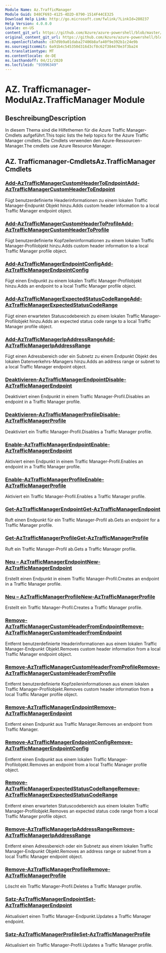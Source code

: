 ```yaml
---
Module Name: Az.TrafficManager
Module Guid: D48CF693-4125-4D2D-8790-1514F44CE325
Download Help Link: http://go.microsoft.com/fwlink/?LinkId=280237
Help Version: 4.0.0.0
Locale: en-US
content_git_url: https://github.com/Azure/azure-powershell/blob/master/src/TrafficManager/TrafficManager/help/Az.TrafficManager.md
original_content_git_url: https://github.com/Azure/azure-powershell/blob/master/src/TrafficManager/TrafficManager/help/Az.TrafficManager.md
ms.openlocfilehash: c87d9b9a01daba27406b8afa40f9e392b1c24e9b
ms.sourcegitcommit: 6a91b4c545350d316d3cf8c62f384478e3f3ba24
ms.translationtype: MT
ms.contentlocale: de-DE
ms.lasthandoff: 04/21/2020
ms.locfileid: "93996349"
---
```

# <span data-ttu-id="50f48-101">AZ. Trafficmanager-Modul</span><span class="sxs-lookup"><span data-stu-id="50f48-101">Az.TrafficManager Module</span></span>
## <span data-ttu-id="50f48-102">Beschreibung</span><span class="sxs-lookup"><span data-stu-id="50f48-102">Description</span></span>
<span data-ttu-id="50f48-103">In diesem Thema sind die Hilfethemen für die Azure Traffic Manager-Cmdlets aufgeführt.</span><span class="sxs-lookup"><span data-stu-id="50f48-103">This topic lists the help topics for the Azure Traffic Manager cmdlets.</span></span> <span data-ttu-id="50f48-104">Die Cmdlets verwenden den Azure-Ressourcen-Manager.</span><span class="sxs-lookup"><span data-stu-id="50f48-104">The cmdlets use Azure Resource Manager.</span></span>

## <span data-ttu-id="50f48-105">AZ. Trafficmanager-Cmdlets</span><span class="sxs-lookup"><span data-stu-id="50f48-105">Az.TrafficManager Cmdlets</span></span>
### [<span data-ttu-id="50f48-106">Add-AzTrafficManagerCustomHeaderToEndpoint</span><span class="sxs-lookup"><span data-stu-id="50f48-106">Add-AzTrafficManagerCustomHeaderToEndpoint</span></span>](Add-AzTrafficManagerCustomHeaderToEndpoint.md)
<span data-ttu-id="50f48-107">Fügt benutzerdefinierte Headerinformationen zu einem lokalen Traffic Manager-Endpunkt Objekt hinzu.</span><span class="sxs-lookup"><span data-stu-id="50f48-107">Adds custom header information to a local Traffic Manager endpoint object.</span></span>

### [<span data-ttu-id="50f48-108">Add-AzTrafficManagerCustomHeaderToProfile</span><span class="sxs-lookup"><span data-stu-id="50f48-108">Add-AzTrafficManagerCustomHeaderToProfile</span></span>](Add-AzTrafficManagerCustomHeaderToProfile.md)
<span data-ttu-id="50f48-109">Fügt benutzerdefinierte Kopfzeileninformationen zu einem lokalen Traffic Manager-Profilobjekt hinzu.</span><span class="sxs-lookup"><span data-stu-id="50f48-109">Adds custom header information to a local Traffic Manager profile object.</span></span>

### [<span data-ttu-id="50f48-110">Add-AzTrafficManagerEndpointConfig</span><span class="sxs-lookup"><span data-stu-id="50f48-110">Add-AzTrafficManagerEndpointConfig</span></span>](Add-AzTrafficManagerEndpointConfig.md)
<span data-ttu-id="50f48-111">Fügt einen Endpunkt zu einem lokalen Traffic Manager-Profilobjekt hinzu.</span><span class="sxs-lookup"><span data-stu-id="50f48-111">Adds an endpoint to a local Traffic Manager profile object.</span></span>

### [<span data-ttu-id="50f48-112">Add-AzTrafficManagerExpectedStatusCodeRange</span><span class="sxs-lookup"><span data-stu-id="50f48-112">Add-AzTrafficManagerExpectedStatusCodeRange</span></span>](Add-AzTrafficManagerExpectedStatusCodeRange.md)
<span data-ttu-id="50f48-113">Fügt einen erwarteten Statuscodebereich zu einem lokalen Traffic Manager-Profilobjekt hinzu.</span><span class="sxs-lookup"><span data-stu-id="50f48-113">Adds an expected status code range to a local Traffic Manager profile object.</span></span>

### [<span data-ttu-id="50f48-114">Add-AzTrafficManagerIpAddressRange</span><span class="sxs-lookup"><span data-stu-id="50f48-114">Add-AzTrafficManagerIpAddressRange</span></span>](Add-AzTrafficManagerIpAddressRange.md)
<span data-ttu-id="50f48-115">Fügt einen Adressbereich oder ein Subnetz zu einem Endpunkt Objekt des lokalen Datenverkehrs-Managers hinzu.</span><span class="sxs-lookup"><span data-stu-id="50f48-115">Adds an address range or subnet to a local Traffic Manager endpoint object.</span></span>

### [<span data-ttu-id="50f48-116">Deaktivieren-AzTrafficManagerEndpoint</span><span class="sxs-lookup"><span data-stu-id="50f48-116">Disable-AzTrafficManagerEndpoint</span></span>](Disable-AzTrafficManagerEndpoint.md)
<span data-ttu-id="50f48-117">Deaktiviert einen Endpunkt in einem Traffic Manager-Profil.</span><span class="sxs-lookup"><span data-stu-id="50f48-117">Disables an endpoint in a Traffic Manager profile.</span></span>

### [<span data-ttu-id="50f48-118">Deaktivieren-AzTrafficManagerProfile</span><span class="sxs-lookup"><span data-stu-id="50f48-118">Disable-AzTrafficManagerProfile</span></span>](Disable-AzTrafficManagerProfile.md)
<span data-ttu-id="50f48-119">Deaktiviert ein Traffic Manager-Profil.</span><span class="sxs-lookup"><span data-stu-id="50f48-119">Disables a Traffic Manager profile.</span></span>

### [<span data-ttu-id="50f48-120">Enable-AzTrafficManagerEndpoint</span><span class="sxs-lookup"><span data-stu-id="50f48-120">Enable-AzTrafficManagerEndpoint</span></span>](Enable-AzTrafficManagerEndpoint.md)
<span data-ttu-id="50f48-121">Aktiviert einen Endpunkt in einem Traffic Manager-Profil.</span><span class="sxs-lookup"><span data-stu-id="50f48-121">Enables an endpoint in a Traffic Manager profile.</span></span>

### [<span data-ttu-id="50f48-122">Enable-AzTrafficManagerProfile</span><span class="sxs-lookup"><span data-stu-id="50f48-122">Enable-AzTrafficManagerProfile</span></span>](Enable-AzTrafficManagerProfile.md)
<span data-ttu-id="50f48-123">Aktiviert ein Traffic Manager-Profil.</span><span class="sxs-lookup"><span data-stu-id="50f48-123">Enables a Traffic Manager profile.</span></span>

### [<span data-ttu-id="50f48-124">Get-AzTrafficManagerEndpoint</span><span class="sxs-lookup"><span data-stu-id="50f48-124">Get-AzTrafficManagerEndpoint</span></span>](Get-AzTrafficManagerEndpoint.md)
<span data-ttu-id="50f48-125">Ruft einen Endpunkt für ein Traffic Manager-Profil ab.</span><span class="sxs-lookup"><span data-stu-id="50f48-125">Gets an endpoint for a Traffic Manager profile.</span></span>

### [<span data-ttu-id="50f48-126">Get-AzTrafficManagerProfile</span><span class="sxs-lookup"><span data-stu-id="50f48-126">Get-AzTrafficManagerProfile</span></span>](Get-AzTrafficManagerProfile.md)
<span data-ttu-id="50f48-127">Ruft ein Traffic Manager-Profil ab.</span><span class="sxs-lookup"><span data-stu-id="50f48-127">Gets a Traffic Manager profile.</span></span>

### [<span data-ttu-id="50f48-128">Neu – AzTrafficManagerEndpoint</span><span class="sxs-lookup"><span data-stu-id="50f48-128">New-AzTrafficManagerEndpoint</span></span>](New-AzTrafficManagerEndpoint.md)
<span data-ttu-id="50f48-129">Erstellt einen Endpunkt in einem Traffic Manager-Profil.</span><span class="sxs-lookup"><span data-stu-id="50f48-129">Creates an endpoint in a Traffic Manager profile.</span></span>

### [<span data-ttu-id="50f48-130">Neu – AzTrafficManagerProfile</span><span class="sxs-lookup"><span data-stu-id="50f48-130">New-AzTrafficManagerProfile</span></span>](New-AzTrafficManagerProfile.md)
<span data-ttu-id="50f48-131">Erstellt ein Traffic Manager-Profil.</span><span class="sxs-lookup"><span data-stu-id="50f48-131">Creates a Traffic Manager profile.</span></span>

### [<span data-ttu-id="50f48-132">Remove-AzTrafficManagerCustomHeaderFromEndpoint</span><span class="sxs-lookup"><span data-stu-id="50f48-132">Remove-AzTrafficManagerCustomHeaderFromEndpoint</span></span>](Remove-AzTrafficManagerCustomHeaderFromEndpoint.md)
<span data-ttu-id="50f48-133">Entfernt benutzerdefinierte Headerinformationen aus einem lokalen Traffic Manager-Endpunkt Objekt.</span><span class="sxs-lookup"><span data-stu-id="50f48-133">Removes custom header information from a local Traffic Manager endpoint object.</span></span>

### [<span data-ttu-id="50f48-134">Remove-AzTrafficManagerCustomHeaderFromProfile</span><span class="sxs-lookup"><span data-stu-id="50f48-134">Remove-AzTrafficManagerCustomHeaderFromProfile</span></span>](Remove-AzTrafficManagerCustomHeaderFromProfile.md)
<span data-ttu-id="50f48-135">Entfernt benutzerdefinierte Kopfzeileninformationen aus einem lokalen Traffic Manager-Profilobjekt.</span><span class="sxs-lookup"><span data-stu-id="50f48-135">Removes custom header information from a local Traffic Manager profile object.</span></span>

### [<span data-ttu-id="50f48-136">Remove-AzTrafficManagerEndpoint</span><span class="sxs-lookup"><span data-stu-id="50f48-136">Remove-AzTrafficManagerEndpoint</span></span>](Remove-AzTrafficManagerEndpoint.md)
<span data-ttu-id="50f48-137">Entfernt einen Endpunkt aus Traffic Manager.</span><span class="sxs-lookup"><span data-stu-id="50f48-137">Removes an endpoint from Traffic Manager.</span></span>

### [<span data-ttu-id="50f48-138">Remove-AzTrafficManagerEndpointConfig</span><span class="sxs-lookup"><span data-stu-id="50f48-138">Remove-AzTrafficManagerEndpointConfig</span></span>](Remove-AzTrafficManagerEndpointConfig.md)
<span data-ttu-id="50f48-139">Entfernt einen Endpunkt aus einem lokalen Traffic Manager-Profilobjekt.</span><span class="sxs-lookup"><span data-stu-id="50f48-139">Removes an endpoint from a local Traffic Manager profile object.</span></span>

### [<span data-ttu-id="50f48-140">Remove-AzTrafficManagerExpectedStatusCodeRange</span><span class="sxs-lookup"><span data-stu-id="50f48-140">Remove-AzTrafficManagerExpectedStatusCodeRange</span></span>](Remove-AzTrafficManagerExpectedStatusCodeRange.md)
<span data-ttu-id="50f48-141">Entfernt einen erwarteten Statuscodebereich aus einem lokalen Traffic Manager-Profilobjekt.</span><span class="sxs-lookup"><span data-stu-id="50f48-141">Removes an expected status code range from a local Traffic Manager profile object.</span></span>

### [<span data-ttu-id="50f48-142">Remove-AzTrafficManagerIpAddressRange</span><span class="sxs-lookup"><span data-stu-id="50f48-142">Remove-AzTrafficManagerIpAddressRange</span></span>](Remove-AzTrafficManagerIpAddressRange.md)
<span data-ttu-id="50f48-143">Entfernt einen Adressbereich oder ein Subnetz aus einem lokalen Traffic Manager-Endpunkt Objekt.</span><span class="sxs-lookup"><span data-stu-id="50f48-143">Removes an address range or subnet from a local Traffic Manager endpoint object.</span></span>

### [<span data-ttu-id="50f48-144">Remove-AzTrafficManagerProfile</span><span class="sxs-lookup"><span data-stu-id="50f48-144">Remove-AzTrafficManagerProfile</span></span>](Remove-AzTrafficManagerProfile.md)
<span data-ttu-id="50f48-145">Löscht ein Traffic Manager-Profil.</span><span class="sxs-lookup"><span data-stu-id="50f48-145">Deletes a Traffic Manager profile.</span></span>

### [<span data-ttu-id="50f48-146">Satz-AzTrafficManagerEndpoint</span><span class="sxs-lookup"><span data-stu-id="50f48-146">Set-AzTrafficManagerEndpoint</span></span>](Set-AzTrafficManagerEndpoint.md)
<span data-ttu-id="50f48-147">Aktualisiert einen Traffic Manager-Endpunkt.</span><span class="sxs-lookup"><span data-stu-id="50f48-147">Updates a Traffic Manager endpoint.</span></span>

### [<span data-ttu-id="50f48-148">Satz-AzTrafficManagerProfile</span><span class="sxs-lookup"><span data-stu-id="50f48-148">Set-AzTrafficManagerProfile</span></span>](Set-AzTrafficManagerProfile.md)
<span data-ttu-id="50f48-149">Aktualisiert ein Traffic Manager-Profil.</span><span class="sxs-lookup"><span data-stu-id="50f48-149">Updates a Traffic Manager profile.</span></span>

